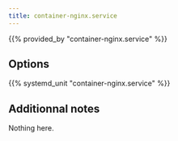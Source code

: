 ```yaml
---
title: container-nginx.service
---
```


{{% provided_by "container-nginx.service" %}}

## Options

{{% systemd_unit "container-nginx.service" %}}

## Additionnal notes

Nothing here.